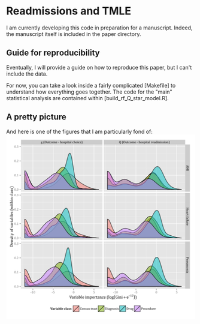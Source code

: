 Readmissions and TMLE
=====================

I am currently developing this code in preparation for a manuscript. Indeed, the manuscript itself is included in the paper directory.

Guide for reproducibility
-------------------------

Eventually, I will provide a guide on how to reproduce this paper, but I can't include the data.

For now, you can take a look inside a fairly complicated [Makefile] to understand how everything goes together. The code for the "main" statistical analysis are contained within [build_rf_Q_star_model.R].

A pretty picture
----------------
And here is one of the figures that I am particularly fond of:
![A pretty picture](figures/variable_importance_by_model_and_class.png)
